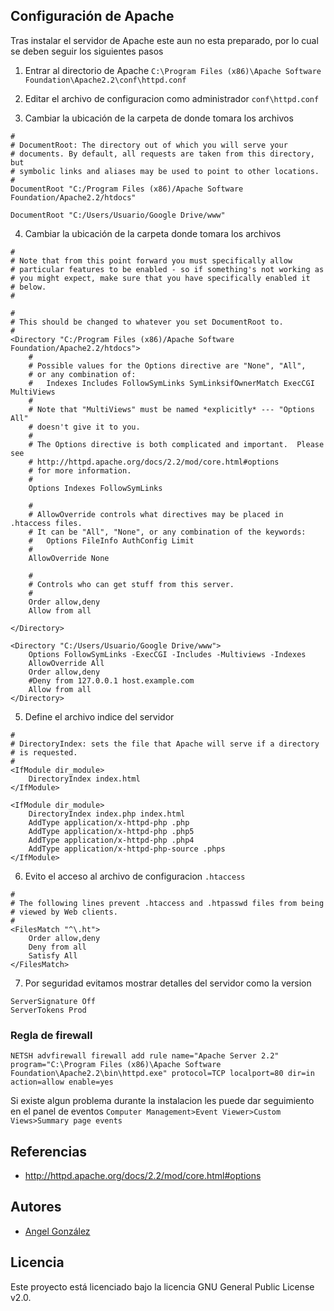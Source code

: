 ## Configuración de Apache

Tras instalar el servidor de Apache este aun no esta preparado, por lo cual se deben seguir los siguientes pasos

1. Entrar al directorio de Apache `C:\Program Files (x86)\Apache Software Foundation\Apache2.2\conf\httpd.conf`

2. Editar el archivo de configuracion como administrador  `conf\httpd.conf`

3. Cambiar la ubicación de la carpeta de donde tomara los archivos

~~~
#
# DocumentRoot: The directory out of which you will serve your
# documents. By default, all requests are taken from this directory, but
# symbolic links and aliases may be used to point to other locations.
#
DocumentRoot "C:/Program Files (x86)/Apache Software Foundation/Apache2.2/htdocs"
~~~

~~~
DocumentRoot "C:/Users/Usuario/Google Drive/www"
~~~

4. Cambiar la ubicación de la carpeta donde tomara los archivos

~~~
#
# Note that from this point forward you must specifically allow
# particular features to be enabled - so if something's not working as
# you might expect, make sure that you have specifically enabled it
# below.
#

#
# This should be changed to whatever you set DocumentRoot to.
#
<Directory "C:/Program Files (x86)/Apache Software Foundation/Apache2.2/htdocs">
    #
    # Possible values for the Options directive are "None", "All",
    # or any combination of:
    #   Indexes Includes FollowSymLinks SymLinksifOwnerMatch ExecCGI MultiViews
    #
    # Note that "MultiViews" must be named *explicitly* --- "Options All"
    # doesn't give it to you.
    #
    # The Options directive is both complicated and important.  Please see
    # http://httpd.apache.org/docs/2.2/mod/core.html#options
    # for more information.
    #
    Options Indexes FollowSymLinks

    #
    # AllowOverride controls what directives may be placed in .htaccess files.
    # It can be "All", "None", or any combination of the keywords:
    #   Options FileInfo AuthConfig Limit
    #
    AllowOverride None

    #
    # Controls who can get stuff from this server.
    #
    Order allow,deny
    Allow from all

</Directory>
~~~

~~~
<Directory "C:/Users/Usuario/Google Drive/www">
    Options FollowSymLinks -ExecCGI -Includes -Multiviews -Indexes
    AllowOverride All
    Order allow,deny
    #Deny from 127.0.0.1 host.example.com
    Allow from all
</Directory>
~~~

5. Define el archivo indice del servidor

~~~
#
# DirectoryIndex: sets the file that Apache will serve if a directory
# is requested.
#
<IfModule dir_module>
    DirectoryIndex index.html
</IfModule>
~~~

~~~
<IfModule dir_module>
    DirectoryIndex index.php index.html
    AddType application/x-httpd-php .php
    AddType application/x-httpd-php .php5
    AddType application/x-httpd-php .php4
    AddType application/x-httpd-php-source .phps
</IfModule>
~~~

6. Evito el acceso al archivo de configuracion `.htaccess`

~~~
#
# The following lines prevent .htaccess and .htpasswd files from being 
# viewed by Web clients. 
#
<FilesMatch "^\.ht">
    Order allow,deny
    Deny from all
    Satisfy All
</FilesMatch>
~~~

7. Por seguridad evitamos mostrar detalles del servidor como la version

~~~
ServerSignature Off
ServerTokens Prod
~~~

### Regla de firewall

~~~
NETSH advfirewall firewall add rule name="Apache Server 2.2" program="C:\Program Files (x86)\Apache Software Foundation\Apache2.2\bin\httpd.exe" protocol=TCP localport=80 dir=in action=allow enable=yes
~~~

Si existe algun problema durante la instalacion les puede dar seguimiento en el panel de eventos `Computer Management>Event Viewer>Custom Views>Summary page events`

## Referencias

* http://httpd.apache.org/docs/2.2/mod/core.html#options

## Autores

* [Angel González](https://github.com/mgrc45)

## Licencia

Este proyecto está licenciado bajo la licencia GNU General Public License v2.0.
